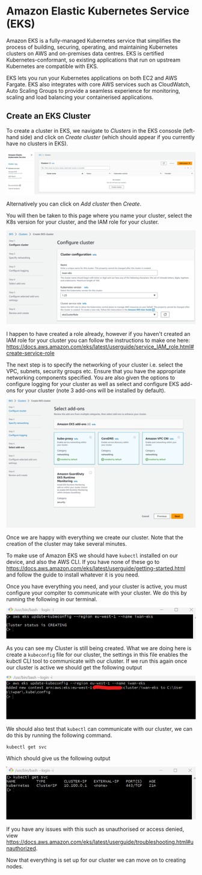 # Amazon Elastic Kubernetes Service (EKS)
Amazon EKS is a fully-managed Kubernetes service that simplifies the process of building, securing, operating, and maintaining Kubernetes clusters on AWS and on-premises data centres. EKS is certified Kubernetes-conformant, so existing applications that run on upstream Kubernetes are compatible with EKS.

EKS lets you run your Kubernetes applications on both EC2 and AWS Fargate. EKS also integrates with core AWS services such as CloudWatch, Auto Scaling Groups to provide a seamless experience for monitoring, scaling and load balancing your containerised applications.

## Create an EKS Cluster
To create a cluster in EKS, we navigate to _Clusters_ in the EKS consosle (left-hand side) and click on _Create cluster_ (which should appear if you currently have no clusters in EKS).

![](images/eks-console.png)

Alternatively you can click on _Add cluster_ then _Create_.

You will then be taken to this page where you name your cluster, select the K8s version for your cluster, and the IAM role for your cluster.

![](images/config-cluster.png)

I happen to have created a role already, however if you haven't created an IAM role for your cluster you can follow the instructions to make one here: https://docs.aws.amazon.com/eks/latest/userguide/service_IAM_role.html#create-service-role

The next step is to specify the networking of your cluster i.e. select the VPC, subnets, security groups etc. Ensure that you have the appropriate networking components specified. You are also given the options to configure logging for your cluster as well as select and configure EKS add-ons for your cluster (note 3 add-ons will be installed by default).

![](images/eks-add-ons.png)

Once we are happy with everything we create our cluster. Note that the creation of the cluster may take several minutes.

To make use of Amazon EKS we should have `kubectl` installed on our device, and also the AWS CLI. If you have none of these go to https://docs.aws.amazon.com/eks/latest/userguide/getting-started.html and follow the guide to install whatever it is you need.

Once you have everything you need, and your cluster is active, you must configure your compiter to communicate with your cluster. We do this by running the following in our terminal.

![](images/kubeconfig.png)

As you can see my Cluster is still being created. What we are doing here is create a `kubeconfig` file for our cluster, the settings in this file enables the kubctl CLI tool to communicate with our cluster. If we run this again once our cluster is active we should get the following output

![](images/kubeconf-active.png)

We should also test that `kubectl` can communicate with our cluster, we can do this by running the following command.
```
kubectl get svc
```
Which should give us the following output

![](images/kubectl-get-svc.png)

If you have any issues with this such as unauthorised or access denied, view https://docs.aws.amazon.com/eks/latest/userguide/troubleshooting.html#unauthorized.

Now that everything is set up for our cluster we can move on to creating nodes.